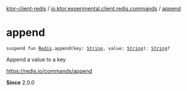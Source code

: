 [ktor-client-redis](../index.md) / [io.ktor.experimental.client.redis.commands](index.md) / [append](./append.md)

# append

`suspend fun `[`Redis`](../io.ktor.experimental.client.redis/-redis/index.md)`.append(key: `[`String`](https://kotlinlang.org/api/latest/jvm/stdlib/kotlin/-string/index.html)`, value: `[`String`](https://kotlinlang.org/api/latest/jvm/stdlib/kotlin/-string/index.html)`): `[`String`](https://kotlinlang.org/api/latest/jvm/stdlib/kotlin/-string/index.html)`?`

Append a value to a key

https://redis.io/commands/append

**Since**
2.0.0

